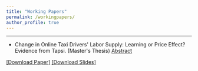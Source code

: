 ```yaml
---
title: "Working Papers"
permalink: /workingpapers/
author_profile: true
---
```


---

- Change in Online Taxi Drivers' Labor Supply: Learning or Price Effect? Evidence from Tapsi. (Master's Thesis) [Abstract](/workingpapers/tapsilearning) <br>

[[Download Paper]](https://www.dropbox.com/s/j35pgr4ppfpy784/Peyman%20Shahidi%20-%20Proposal%202nd%20Draft.pdf?dl=0)
[[Download Slides]](https://www.dropbox.com/s/2btm18pmsp6ieqx/Proposal%20Presentation.pdf?dl=0)
